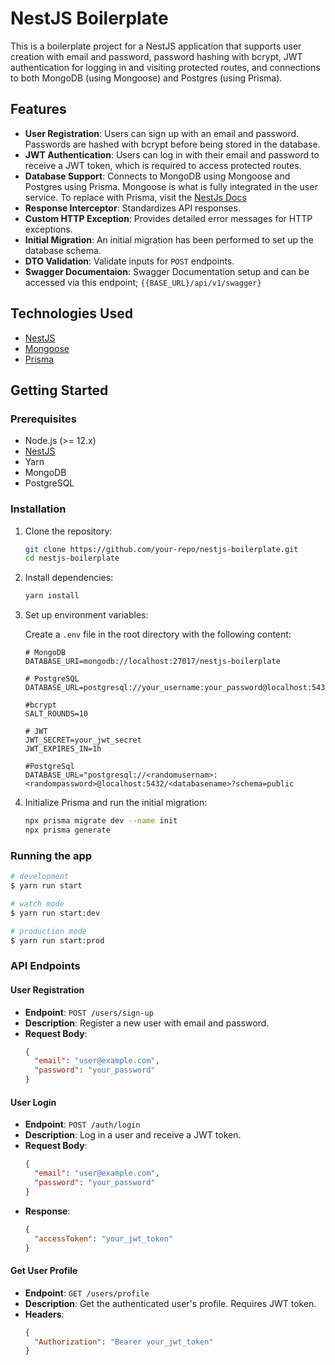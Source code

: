# NestJS Boilerplate

This is a boilerplate project for a NestJS application that supports user creation with email and password, password hashing with bcrypt, JWT authentication for logging in and visiting protected routes, and connections to both MongoDB (using Mongoose) and Postgres (using Prisma).

## Features

- **User Registration**: Users can sign up with an email and password. Passwords are hashed with bcrypt before being stored in the database.
- **JWT Authentication**: Users can log in with their email and password to receive a JWT token, which is required to access protected routes.
- **Database Support**: Connects to MongoDB using Mongoose and Postgres using Prisma. Mongoose is what is fully integrated in the user service. To replace with Prisma, visit the [NestJs Docs](https://docs.nestjs.com/recipes/prisma)
- **Response Interceptor**: Standardizes API responses.
- **Custom HTTP Exception**: Provides detailed error messages for HTTP exceptions.
- **Initial Migration**: An initial migration has been performed to set up the database schema.
- **DTO Validation**: Validate inputs for `POST` endpoints.
- **Swagger Documentaion**: Swagger Documentation setup and can be accessed via this endpoint; `{{BASE_URL}/api/v1/swagger}`

## Technologies Used

- [NestJS](https://nestjs.com/)
- [Mongoose](https://mongoosejs.com/)
- [Prisma](https://www.prisma.io/)

## Getting Started

### Prerequisites

- Node.js (>= 12.x)
- [NestJS](https://docs.nestjs.com/first-steps)
- Yarn
- MongoDB
- PostgreSQL

### Installation

1. Clone the repository:

   ```bash
   git clone https://github.com/your-repo/nestjs-boilerplate.git
   cd nestjs-boilerplate
   ```

2. Install dependencies:

   ```bash
   yarn install
   ```

3. Set up environment variables:

   Create a `.env` file in the root directory with the following content:

   ```env
   # MongoDB
   DATABASE_URI=mongodb://localhost:27017/nestjs-boilerplate

   # PostgreSQL
   DATABASE_URL=postgresql://your_username:your_password@localhost:5432/your_database

   #bcrypt
   SALT_ROUNDS=10

   # JWT
   JWT_SECRET=your_jwt_secret
   JWT_EXPIRES_IN=1h

   #PostgreSql
   DATABASE_URL="postgresql://<randomusernam>:<randompassword>@localhost:5432/<databasename>?schema=public
   ```

4. Initialize Prisma and run the initial migration:

   ```bash
   npx prisma migrate dev --name init
   npx prisma generate
   ```

### Running the app

```bash
# development
$ yarn run start

# watch mode
$ yarn run start:dev

# production mode
$ yarn run start:prod
```

### API Endpoints

#### User Registration

- **Endpoint**: `POST /users/sign-up`
- **Description**: Register a new user with email and password.
- **Request Body**:
  ```json
  {
    "email": "user@example.com",
    "password": "your_password"
  }
  ```

#### User Login

- **Endpoint**: `POST /auth/login`
- **Description**: Log in a user and receive a JWT token.
- **Request Body**:
  ```json
  {
    "email": "user@example.com",
    "password": "your_password"
  }
  ```
- **Response**:
  ```json
  {
    "accessToken": "your_jwt_token"
  }
  ```

#### Get User Profile

- **Endpoint**: `GET /users/profile`
- **Description**: Get the authenticated user's profile. Requires JWT token.
- **Headers**:
  ```json
  {
    "Authorization": "Bearer your_jwt_token"
  }
  ```
